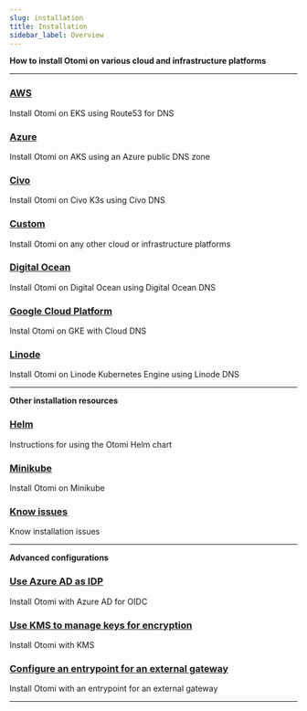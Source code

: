 ```yaml
---
slug: installation
title: Installation
sidebar_label: Overview
---
```


**How to install Otomi on various cloud and infrastructure platforms**

---

### [AWS](installation/aws.md)
Install Otomi on EKS using Route53 for DNS

### [Azure](installation/azure.md)
Install Otomi on AKS using an Azure public DNS zone

### [Civo](installation/civo.md)
Install Otomi on Civo K3s using Civo DNS

### [Custom](installation/custom.md)
Install Otomi on any other cloud or infrastructure platforms

### [Digital Ocean](installation/digitalocean.md)
Install Otomi on Digital Ocean using Digital Ocean DNS

### [Google Cloud Platform](installation/gcp.md)
Instal Otomi on GKE with Cloud DNS

### [Linode](installation/linode.md)
Install Otomi on Linode Kubernetes Engine using Linode DNS

---

**Other installation resources**

### [Helm](installation/helm.md)
Instructions for using the Otomi Helm chart

### [Minikube](installation/minikube.md)
Install Otomi on Minikube

### [Know issues](installation/known-issues.md)
Know installation issues

---

**Advanced configurations**

### [Use Azure AD as IDP](installation/oidc.md)
Install Otomi with Azure AD for OIDC

### [Use KMS to manage keys for encryption](installation/kms.md)
Install Otomi with KMS

### [Configure an entrypoint for an external gateway](installation/entrypoint.md)
Install Otomi with an entrypoint for an external gateway

---
